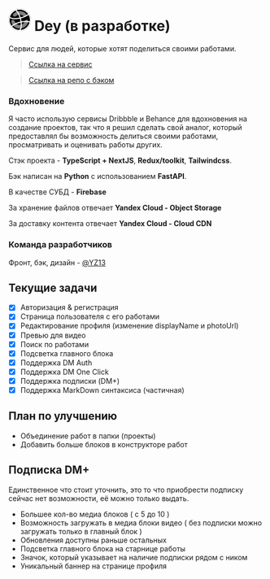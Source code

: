 # ![dey-logo](/public/Dey.svg) Dey (в разработке)
Сервис для людей, которые хотят поделиться своими работами.

> [Ссылка на сервис](https://design.darkmaterial.space)

> [Ссылка на репо с бэком](https://github.com/YZ13-ENV/dm-darkstore)

### Вдохновение
Я часто использую сервисы Dribbble и Behance для вдохновения на создание проектов, так что я решил сделать свой аналог, 
который предоставлял бы возможность делиться своими работами, просматривать и оценивать работы других.

Стэк проекта - **TypeScript + NextJS**, **Redux/toolkit**, **Tailwindcss**.

Бэк написан на **Python** с использованием **FastAPI**.

В качестве СУБД - **Firebase**

За хранение файлов отвечает **Yandex Cloud - Object Storage**

За доставку контента отвечает **Yandex Cloud - Cloud CDN**

### Команда разработчиков
Фронт, бэк, дизайн - [@YZ13](https://github.com/yz13-env)

## Текущие задачи
- [x] Авторизация & регистрация
- [x] Страница пользователя с его работами
- [x] Редактирование профиля (изменение displayName и photoUrl)
- [x] Превью для видео
- [x] Поиск по работами
- [x] Подсветка главного блока
- [x] Поддержка DM Auth
- [x] Поддержка DM One Click
- [x] Поддержка подписки (DM+)
- [x] Поддержка MarkDown синтаксиса (частичная)

## План по улучшению
- Объединение работ в папки (проекты)
- Добавить больше блоков в конструкторе работ

## Подписка DM+
Единственное что стоит уточнить, это то что приобрести подписку сейчас нет возможности, её можно только выдать.
- Большее кол-во медиа блоков ( с 5 до 10 )
- Возможность загружать в медиа блоки видео ( без подписки можно загружать только в главный блок )
- Обновления доступны раньше остальных
- Подсветка главного блока на старнице работы
- Значок, который указывает на наличие подписки рядом с ником
- Уникальный баннер на странице профиля
